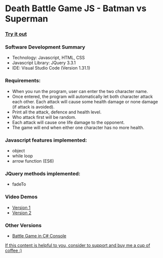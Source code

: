 # Death Battle Game JS - Batman vs Superman

### [Try it out](https://ngaisteve1.github.io/DeathBattleGameJS/)

### Software Development Summary
- Technology: Javascript, HTML, CSS
- Javascript Library: JQuery 3.3.1
- IDE: Visual Studio Code (Version 1.31.1)

### Requirements:
- When you run the program, user can enter the two character name.
- Once entered, the program will automatically let both character attack each other. Each attack will cause some health damage or none damage (if attack is avoided).
- Print all the attack, defence and health level.
- Who attack first will be random. 
- Each attack will cause one life damage to the opponent.
- The game will end when either one character has no more health.

### Javascript features implemented:
- object
- while loop
- arrow function (ES6)

### JQuery methods implemented:
- fadeTo

### Video Demos
- [Version 1](https://youtu.be/0sJuqwOhWGw)
- [Version 2](https://youtu.be/Aag9LzhSPQ8)

### Other Versions
- [Battle Game in C# Console](https://github.com/ngaisteve1/DeathBattleGame_With_OOP)

[If this content is helpful to you, consider to support and buy me a cup of coffee :) ](https://ko-fi.com/V7V2PN67)


